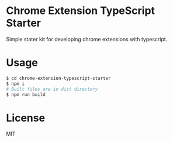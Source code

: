 # Chrome Extension TypeScript Starter
Simple stater kit for developing chrome extensions with typescript.

# Usage

```bash
$ cd chrome-extension-typescript-starter
$ npm i
# Built files are in dist directory
$ npm run build
```

# License
MIT
